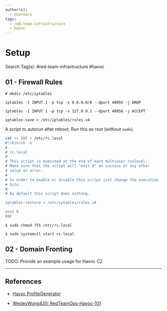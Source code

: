 ```yaml
---
author(s):
  - Userware
tags:
  - red-team-infrastructure
  - havoc
---
```

# Setup

Search Tag(s): #red-team-infrastructure #havoc

## 01 - Firewall Rules

```
# mkdir /etc/iptables

iptables -I INPUT 1 -p tcp -s 0.0.0.0/0 --dport 40056 -j DROP

iptables -I INPUT 1 -p tcp -s 127.0.0.1 --dport 40056 -j ACCEPT

iptables-save > /etc/iptables/rules.v4
```

A script to autorun after reboot. Run this as root (without `sudo`).

```bash
cat << EOF > /etc/rc.local
#!/bin/sh -e
#
# rc.local
#
# This script is executed at the end of each multiuser runlevel.
# Make sure that the script will "exit 0" on success or any other
# value on error.
#
# In order to enable or disable this script just change the execution
# bits.
#
# By default this script does nothing.

iptables-restore < /etc/iptables/rules.v4

exit 0
EOF
```

```
$ sudo chmod 755 /etc/rc.local

$ sudo systemctl start rc-local
```

## 02 - Domain Fronting

TODO: Provide an example usage for Havoc C2

---
## References

- [Havoc ProfileGenerator](https://github.com/0xv1n/Havoc-ProfileGenerator)

- [WesleyWong420: RedTeamOps-Havoc-101](https://github.com/WesleyWong420/RedTeamOps-Havoc-101)